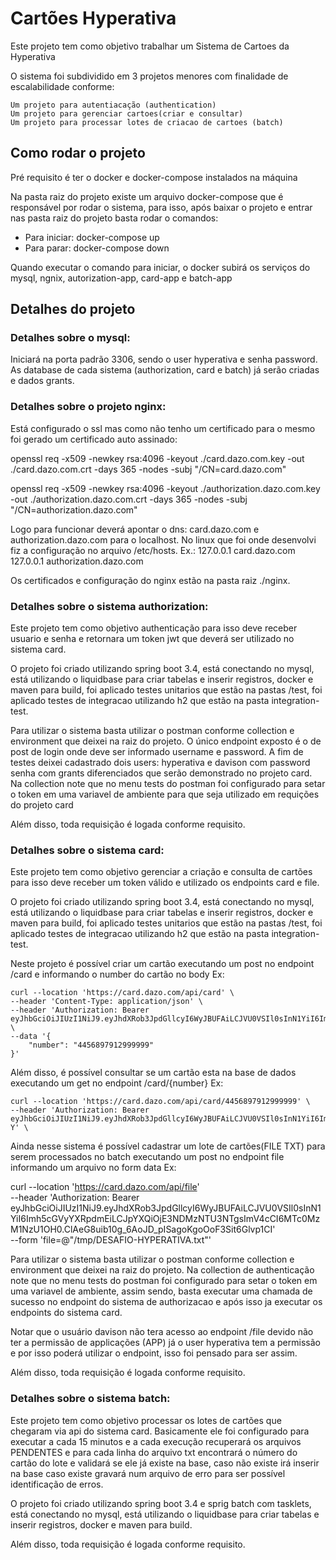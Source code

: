 
# Cartões Hyperativa

Este projeto tem como objetivo trabalhar um Sistema de Cartoes da Hyperativa

O sistema foi subdividido em 3 projetos menores com finalidade de escalabilidade conforme:
   
    Um projeto para autentiacação (authentication)
    Um projeto para gerenciar cartoes(criar e consultar)
    Um projeto para processar lotes de criacao de cartoes (batch)

## Como rodar o projeto

Pré requisito é ter o docker e docker-compose instalados na máquina
    
Na pasta raiz do projeto existe um arquivo docker-compose que é responsável por rodar o sistema, para isso,
após baixar o projeto e entrar nas pasta raiz do projeto basta rodar o comandos:

- Para iniciar: docker-compose up
- Para parar: docker-compose down

Quando executar o comando para iniciar, o docker subirá os serviços do mysql, ngnix, autorization-app, card-app e batch-app

## Detalhes do projeto

### Detalhes sobre o mysql:

Iniciará na porta padrão 3306, sendo o user hyperativa e senha password. As database de cada sistema
(authorization, card e batch) já serão criadas e dados grants.
    
### Detalhes sobre o projeto nginx:

Está configurado o ssl mas como não tenho um certificado para  o mesmo foi gerado um certificado auto assinado:

openssl req -x509 -newkey rsa:4096 -keyout ./card.dazo.com.key -out ./card.dazo.com.crt -days 365 -nodes -subj "/CN=card.dazo.com"

openssl req -x509 -newkey rsa:4096 -keyout ./authorization.dazo.com.key -out ./authorization.dazo.com.crt -days 365 -nodes -subj "/CN=authorization.dazo.com"

Logo para funcionar deverá apontar o dns: card.dazo.com e authorization.dazo.com para o localhost. 
No linux que foi onde desenvolvi fiz a configuração no arquivo /etc/hosts. Ex.:
    127.0.0.1       card.dazo.com
    127.0.0.1       authorization.dazo.com

Os certificados e configuração do nginx estão na pasta raiz ./nginx.
    
### Detalhes sobre o sistema authorization:

Este projeto tem como objetivo authenticação para isso deve receber usuario e senha e retornara um token jwt que
deverá ser utilizado no sistema card.

O projeto foi criado utilizando spring boot 3.4, está conectando no mysql, está utilizando o liquidbase para criar
tabelas e inserir registros, docker e maven para build, foi aplicado testes unitarios que estão na pastas /test, 
foi aplicado testes de integracao utilizando h2 que estão na pasta integration-test.

Para utilizar o sistema basta utilizar o postman conforme collection e environment que deixei na raiz do projeto. 
O único endpoint exposto é o de post de login onde deve ser informado username e password. A fim de testes deixei 
cadastrado dois users: hyperativa e davison com password senha com grants diferenciados que serão demonstrado no 
projeto card. Na collection note que no menu tests do postman foi configurado para setar o token em uma variavel 
de ambiente para que seja utilizado em requições do projeto card

Além disso, toda requisição é logada conforme requisito.

### Detalhes sobre o sistema card:

Este projeto tem como objetivo gerenciar a criação e consulta de cartões para isso deve receber um token válido e 
utilizado os endpoints card e file.

O projeto foi criado utilizando spring boot 3.4, está conectando no mysql, está utilizando o liquidbase para criar 
tabelas e inserir registros, docker e maven para build, foi aplicado testes unitarios que estão na pastas /test, 
foi aplicado testes de integracao utilizando h2 que estão na pasta integration-test.

Neste projeto é possível criar um cartão executando um post no endpoint /card e informando o number do cartão no body Ex:

    curl --location 'https://card.dazo.com/api/card' \
    --header 'Content-Type: application/json' \
    --header 'Authorization: Bearer eyJhbGciOiJIUzI1NiJ9.eyJhdXRob3JpdGllcyI6WyJBUFAiLCJVU0VSIl0sInN1YiI6Imh5cGVyYXRpdmEiLCJpYXQiOjE3NDMzNTU3NTgsImV4cCI6MTc0MzM1NzU1OH0.ClAeG8uib10g_6AoJD_pISagoKgoOoF3Sit6Glvp1CI' \
    --data '{
        "number": "4456897912999999"
    }'

Além disso, é possível consultar se um cartão esta na base de dados executando um get no endpoint /card/{number} Ex:

    curl --location 'https://card.dazo.com/api/card/4456897912999999' \
    --header 'Authorization: Bearer eyJhbGciOiJIUzI1NiJ9.eyJhdXRob3JpdGllcyI6WyJBUFAiLCJVU0VSIl0sInN1YiI6Imh5cGVyYXRpdmEiLCJpYXQiOjE3NDMzNTg5NzUsImV4cCI6MTc0MzM2MDc3NX0.avphPcqNw3ooGaIuDCBh4AnvYijOsIkDxRjfWxfrQ-Y' \

Ainda nesse sistema é possível cadastrar um lote de cartões(FILE TXT) para serem processados no batch executando
um post no endpoint file informando um arquivo no form data Ex: 

curl --location 'https://card.dazo.com/api/file' \
    --header 'Authorization: Bearer eyJhbGciOiJIUzI1NiJ9.eyJhdXRob3JpdGllcyI6WyJBUFAiLCJVU0VSIl0sInN1YiI6Imh5cGVyYXRpdmEiLCJpYXQiOjE3NDMzNTU3NTgsImV4cCI6MTc0MzM1NzU1OH0.ClAeG8uib10g_6AoJD_pISagoKgoOoF3Sit6Glvp1CI' \
    --form 'file=@"/tmp/DESAFIO-HYPERATIVA.txt"'

Para utilizar o sistema basta utilizar o postman conforme collection e environment que deixei na raiz do projeto.
Na collection de authenticação note que no menu tests do postman foi configurado para setar o token em uma variavel
de ambiente, assim sendo, basta executar uma chamada de sucesso no endpoint do sistema de authorizacao e após isso 
ja executar os endpoints do sistema card.

Notar que o usuário davison não tera acesso ao endpoint /file devido não ter a permissão de applicações (APP) já
o user hyperativa tem a permissão e por isso poderá utilizar o endpoint, isso foi pensado para ser assim. 

Além disso, toda requisição é logada conforme requisito.

### Detalhes sobre o sistema batch:

Este projeto tem como objetivo processar os lotes de cartões que chegaram via api do sistema card. Basicamente 
ele foi configurado para executar a cada 15 minutos e a cada execução recuperará os arquivos PENDENTES e para 
cada linha do arquivo txt encontrará o número do cartão do lote e validará se ele já existe na base, caso não
existe irá inserir na base caso existe gravará num arquivo de erro para ser possível identificação de erros.

O projeto foi criado utilizando spring boot 3.4 e sprig batch com tasklets, está conectando no mysql, está 
utilizando o liquidbase para criar tabelas e inserir registros, docker e maven para build.

Além disso, toda requisição é logada conforme requisito.
